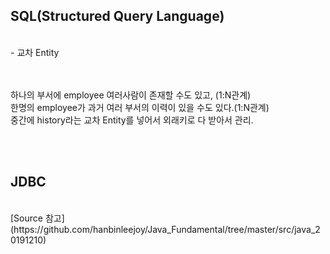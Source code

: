 <h2>SQL(Structured Query Language)</h2>

<br>
- 교차 Entity <br>

<br><br> 하나의 부서에 employee 여러사람이 존재할 수도 있고, (1:N관계)
<br>한명의 employee가 과거 여러 부서의 이력이 있을 수도 있다.(1:N관계)
<br>중간에 history라는 교차 Entity를 넣어서 외래키로 다 받아서 관리. 

<br>
<br>

<h2>JDBC</h2>
<br>
[Source 참고](https://github.com/hanbinleejoy/Java_Fundamental/tree/master/src/java_20191210)
